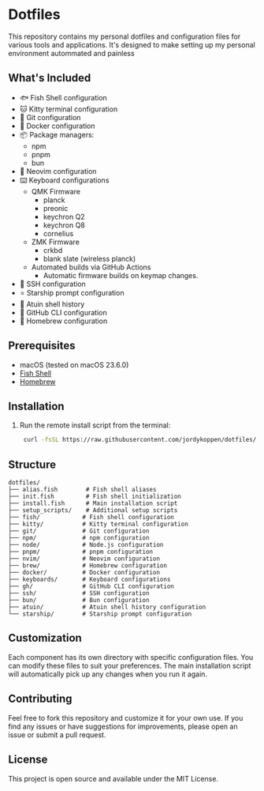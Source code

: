 # Dotfiles

This repository contains my personal dotfiles and configuration files for various tools and applications. It's designed to make setting up my personal environment autommated and painless

## What's Included

- 🐟 Fish Shell configuration
- 🐱 Kitty terminal configuration
- 🐙 Git configuration
- 🐳 Docker configuration
- 📦 Package managers:
  - npm
  - pnpm
  - bun
- 🎨 Neovim configuration
- ⌨️ Keyboard configurations
  - QMK Firmware
    - planck
    - preonic
    - keychron Q2
    - keychron Q8
    - cornelius
  - ZMK Firmware
    - crkbd
    - blank slate (wireless planck)
  - Automated builds via GitHub Actions
    - Automatic firmware builds on keymap changes. 
- 🔑 SSH configuration
- ⭐ Starship prompt configuration
- 📝 Atuin shell history
- 🐙 GitHub CLI configuration
- 🍺 Homebrew configuration

## Prerequisites

- macOS (tested on macOS 23.6.0)
- [Fish Shell](https://fishshell.com/)
- [Homebrew](https://brew.sh/)

## Installation

1. Run the remote install script from the terminal:
   ```bash
    curl -fsSL https://raw.githubusercontent.com/jordykoppen/dotfiles/refs/heads/main/setup_scripts/remote_install | bash
   ```

## Structure

```
dotfiles/
├── alias.fish        # Fish shell aliases
├── init.fish         # Fish shell initialization
├── install.fish      # Main installation script
├── setup_scripts/    # Additional setup scripts
├── fish/            # Fish shell configuration
├── kitty/           # Kitty terminal configuration
├── git/             # Git configuration
├── npm/             # npm configuration
├── node/            # Node.js configuration
├── pnpm/            # pnpm configuration
├── nvim/            # Neovim configuration
├── brew/            # Homebrew configuration
├── docker/          # Docker configuration
├── keyboards/       # Keyboard configurations
├── gh/              # GitHub CLI configuration
├── ssh/             # SSH configuration
├── bun/             # Bun configuration
├── atuin/           # Atuin shell history configuration
└── starship/        # Starship prompt configuration
```

## Customization

Each component has its own directory with specific configuration files. You can modify these files to suit your preferences. The main installation script will automatically pick up any changes when you run it again.

## Contributing

Feel free to fork this repository and customize it for your own use. If you find any issues or have suggestions for improvements, please open an issue or submit a pull request.

## License

This project is open source and available under the MIT License.

